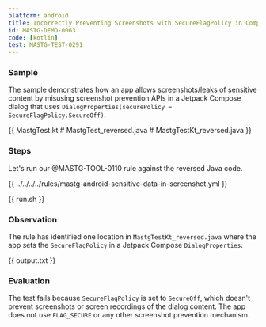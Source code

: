 ```yaml
---
platform: android
title: Incorrectly Preventing Screenshots with SecureFlagPolicy in Compose Dialogs with semgrep
id: MASTG-DEMO-0063
code: [kotlin]
test: MASTG-TEST-0291
---
```


### Sample

The sample demonstrates how an app allows screenshots/leaks of sensitive content by misusing screenshot prevention APIs in a Jetpack Compose dialog that uses `DialogProperties(securePolicy = SecureFlagPolicy.SecureOff)`.

{{ MastgTest.kt # MastgTest_reversed.java # MastgTestKt_reversed.java }}

### Steps

Let's run our @MASTG-TOOL-0110 rule against the reversed Java code.

{{ ../../../../rules/mastg-android-sensitive-data-in-screenshot.yml }}

{{ run.sh }}

### Observation

The rule has identified one location in `MastgTestKt_reversed.java` where the app sets the `SecureFlagPolicy` in a Jetpack Compose `DialogProperties`.

{{ output.txt }}

### Evaluation

The test fails because `SecureFlagPolicy` is set to `SecureOff`, which doesn't prevent screenshots or screen recordings of the dialog content. The app does not use `FLAG_SECURE` or any other screenshot prevention mechanism.
